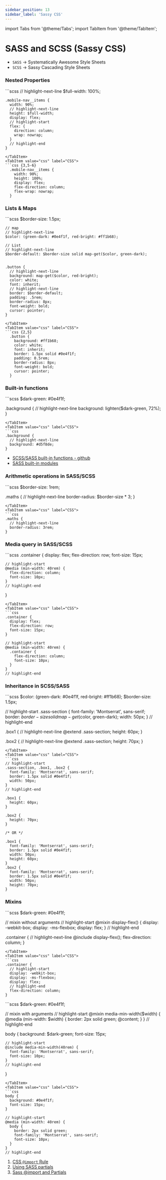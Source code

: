 ```yaml
---
sidebar_position: 13
sidebar_label: 'Sassy CSS'
---
```


import Tabs from '@theme/Tabs';
import TabItem from '@theme/TabItem';

# SASS and SCSS (Sassy CSS)

* `SASS` -> Systematically Awesome Style Sheets
* `SCSS` -> Sassy Cascading Style Sheets

### Nested Properties

<Tabs>
  <TabItem value="scss" label="SCSS">
  ```scss
    // highlight-next-line
    $full-width: 100%;

    .mobile-nav__items {
      width: 90%;
      // highlight-next-line
      height: $full-width;
      display: flex;
      // highlight-start
      flex: {
        direction: column;
        wrap: nowrap;
      }
      // highlight-end
    }
  ```
  </TabItem>
  <TabItem value="css" label="CSS">
  ```css {3,5-6}
    .mobile-nav__items {
      width: 90%;
      height: 100%;
      display: flex;
      flex-direction: column;
      flex-wrap: nowrap;
    }
  ```
  </TabItem>
</Tabs>

### Lists & Maps

<Tabs>
  <TabItem value="scss" label="SCSS">
  ```scss
    $border-size: 1.5px;

    // map
    // highlight-next-line
    $color: (green-dark: #0e4f1f, red-bright: #ff1b68);

    // List
    // highlight-next-line
    $border-default: $border-size solid map-get($color, green-dark);


    .button {
      // highlight-next-line
      background: map-get($color, red-bright);
      color: white;
      font: inherit;
      // highlight-next-line
      border: $border-default;
      padding: .5rem;
      border-radius: 8px;
      font-weight: bold;
      cursor: pointer;
    }
  ```
  </TabItem>
  <TabItem value="css" label="CSS">
  ```css {2,5}
    .button {
      background: #ff1b68;
      color: white;
      font: inherit;
      border: 1.5px solid #0e4f1f;
      padding: 0.5rem;
      border-radius: 8px;
      font-weight: bold;
      cursor: pointer;
    }
  ```
  </TabItem>
</Tabs>

### Built-in functions

<Tabs>
  <TabItem value="scss" label="SCSS">
  ```scss
  $dark-green: #0e4f1f;

  .background {
    // highlight-next-line
    background: lighten($dark-green, 72%);
  }
  ```
  </TabItem>
  <TabItem value="css" label="CSS">
  ```css
  .background {
    // highlight-next-line
    background: #d5f8de;
  }
  ```
  </TabItem>
</Tabs>

* [SCSS/SASS built-in functions - github](https://gist.github.com/AllThingsSmitty/3bcc79da563df756be46)
* [SASS built-in modules](https://sass-lang.com/documentation/modules/)

### Arithmetic operations in SASS/SCSS

<Tabs>
  <TabItem value="scss" label="SCSS">
  ```scss
  $border-size: 1rem;

  .maths {
    // highlight-next-line
    border-radius: $border-size * 3;
  }
  ```
  </TabItem>
  <TabItem value="css" label="CSS">
  ```css
  .maths {
    // highlight-next-line
    border-radius: 3rem;
  }
  ```
  </TabItem>
</Tabs>

### Media query in SASS/SCSS

<Tabs>
  <TabItem value="scss" label="SCSS">
  ```scss
  .container {
    display: flex;
    flex-direction: row;
    font-size: 15px;

    // highlight-start
    @media (min-width: 40rem) {
      flex-direction: column;
      font-size: 10px;
    }
    // highlight-end
  }
  ```
  </TabItem>
  <TabItem value="css" label="CSS">
  ```css
  .container {
    display: flex;
    flex-direction: row;
    font-size: 15px;
  }

  // highlight-start
  @media (min-width: 40rem) {
    .container {
      flex-direction: column;
      font-size: 10px;
    }
  }
  // highlight-end
  ```
  </TabItem>
</Tabs>


### Inheritance in SCSS/SASS

<Tabs>
  <TabItem value="scss" label="SCSS">
  ```scss
  $color: (green-dark: #0e4f1f, red-bright: #ff1b68);
  $border-size: 1.5px;

  // highlight-start
  .sass-section {
    font-family: 'Montserrat', sans-serif;
    border: $border-size solid map-get($color, green-dark);
    width: 50px;
  }
  // highlight-end

  .box1 {
    // highlight-next-line
    @extend .sass-section;
    height: 60px;
  }

  .box2 {
    // highlight-next-line
    @extend .sass-section;
    height: 70px;
  }
  ```
  </TabItem>
  <TabItem value="css" label="CSS">
  ```css
  // highlight-start
  .sass-section, .box1, .box2 {
    font-family: 'Montserrat', sans-serif;
    border: 1.5px solid #0e4f1f;
    width: 50px;
  }
  // highlight-end

  .box1 {
    height: 60px;
  }

  .box2 {
    height: 70px;
  }

  /* OR */

  .box1 {
    font-family: 'Montserrat', sans-serif;
    border: 1.5px solid #0e4f1f;
    width: 50px;
    height: 60px;
  }
  .box2 {
    font-family: 'Montserrat', sans-serif;
    border: 1.5px solid #0e4f1f;
    width: 50px;
    height: 70px;
  }
  ```
  </TabItem>
</Tabs>


### Mixins

<Tabs groupId="scss-mixins">
  <TabItem value="scss" label="SCSS">
  ```scss
  $dark-green: #0e4f1f;

  // mixin without arguments
  // highlight-start
  @mixin display-flex() {
    display: -webkit-box;
    display: -ms-flexbox;
    display: flex;
  }
  // highlight-end

  .container {
    // highlight-next-line
    @include display-flex();
    flex-direction: column;
  }
  ```
  </TabItem>
  <TabItem value="css" label="CSS">
  ```css
  .container {
    // highlight-start
    display: -webkit-box;
    display: -ms-flexbox;
    display: flex;
    // highlight-end
    flex-direction: column;
  }
  ```
  </TabItem>
</Tabs>

<Tabs groupId="scss-mixins">
  <TabItem value="scss" label="SCSS">
  ```scss
  $dark-green: #0e4f1f;

  // mixin with arguments
  // highlight-start
  @mixin media-min-width($width) {
    @media (min-width: $width) {
      border: 2px solid green;
      @content;
    }
  }
  // highlight-end

  body {
    background: $dark-green;
    font-size: 15px;

    // highlight-start
    @include media-min-width(40rem) {
      font-family: 'Montserrat', sans-serif;
      font-size: 10px;
    }
    // highlight-end
  }
  ```
  </TabItem>
  <TabItem value="css" label="CSS">
  ```css
  body {
    background: #0e4f1f;
    font-size: 15px;
  }

  // highlight-start
  @media (min-width: 40rem) {
    body {
      border: 2px solid green;
      font-family: 'Montserrat', sans-serif;
      font-size: 10px;
    }
  }
  // highlight-end
  ```
  </TabItem>
</Tabs>


1. [CSS `@import` Rule](https://www.w3schools.com/cssref/pr_import_rule.php)
2. [Using SASS partials](https://dev.to/sarah_chima/using-sass-partials-7mh)
3. [Sass @import and Partials](https://www.w3schools.com/sass/sass_import.php)
